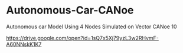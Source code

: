 # Autonomous-Car-CANoe
Autonomous car Model Using 4 Nodes Simulated on Vector CANoe 10

https://drive.google.com/open?id=1sQ7x5Xj79yzL3w2RHvmF-A60NNskK1K7
